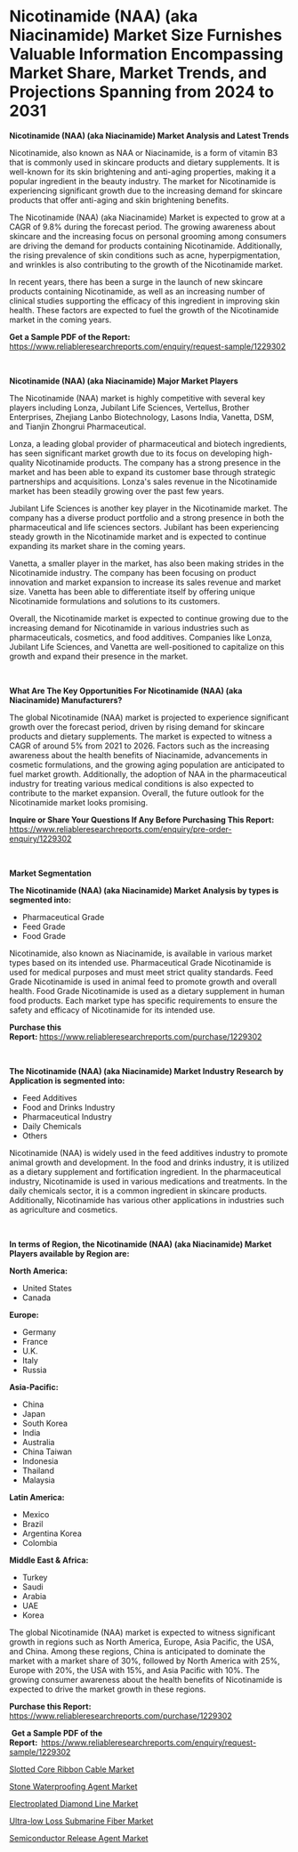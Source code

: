 <p><h1>Nicotinamide (NAA) (aka Niacinamide) Market Size Furnishes Valuable Information Encompassing Market Share, Market Trends, and Projections Spanning from 2024 to 2031</h1></p><p><strong>Nicotinamide (NAA) (aka Niacinamide) Market Analysis and Latest Trends</strong></p>
<p><p>Nicotinamide, also known as NAA or Niacinamide, is a form of vitamin B3 that is commonly used in skincare products and dietary supplements. It is well-known for its skin brightening and anti-aging properties, making it a popular ingredient in the beauty industry. The market for Nicotinamide is experiencing significant growth due to the increasing demand for skincare products that offer anti-aging and skin brightening benefits.</p><p>The Nicotinamide (NAA) (aka Niacinamide) Market is expected to grow at a CAGR of 9.8% during the forecast period. The growing awareness about skincare and the increasing focus on personal grooming among consumers are driving the demand for products containing Nicotinamide. Additionally, the rising prevalence of skin conditions such as acne, hyperpigmentation, and wrinkles is also contributing to the growth of the Nicotinamide market.</p><p>In recent years, there has been a surge in the launch of new skincare products containing Nicotinamide, as well as an increasing number of clinical studies supporting the efficacy of this ingredient in improving skin health. These factors are expected to fuel the growth of the Nicotinamide market in the coming years.</p></p>
<p><strong>Get a Sample PDF of the Report:&nbsp;</strong> <a href="https://www.reliableresearchreports.com/enquiry/request-sample/1229302">https://www.reliableresearchreports.com/enquiry/request-sample/1229302</a></p>
<p>&nbsp;</p>
<p><strong>Nicotinamide (NAA) (aka Niacinamide) Major Market Players</strong></p>
<p><p>The Nicotinamide (NAA) market is highly competitive with several key players including Lonza, Jubilant Life Sciences, Vertellus, Brother Enterprises, Zhejiang Lanbo Biotechnology, Lasons India, Vanetta, DSM, and Tianjin Zhongrui Pharmaceutical. </p><p>Lonza, a leading global provider of pharmaceutical and biotech ingredients, has seen significant market growth due to its focus on developing high-quality Nicotinamide products. The company has a strong presence in the market and has been able to expand its customer base through strategic partnerships and acquisitions. Lonza's sales revenue in the Nicotinamide market has been steadily growing over the past few years.</p><p>Jubilant Life Sciences is another key player in the Nicotinamide market. The company has a diverse product portfolio and a strong presence in both the pharmaceutical and life sciences sectors. Jubilant has been experiencing steady growth in the Nicotinamide market and is expected to continue expanding its market share in the coming years. </p><p>Vanetta, a smaller player in the market, has also been making strides in the Nicotinamide industry. The company has been focusing on product innovation and market expansion to increase its sales revenue and market size. Vanetta has been able to differentiate itself by offering unique Nicotinamide formulations and solutions to its customers.</p><p>Overall, the Nicotinamide market is expected to continue growing due to the increasing demand for Nicotinamide in various industries such as pharmaceuticals, cosmetics, and food additives. Companies like Lonza, Jubilant Life Sciences, and Vanetta are well-positioned to capitalize on this growth and expand their presence in the market.</p></p>
<p>&nbsp;</p>
<p><strong>What Are The Key Opportunities For Nicotinamide (NAA) (aka Niacinamide) Manufacturers?</strong></p>
<p><p>The global Nicotinamide (NAA) market is projected to experience significant growth over the forecast period, driven by rising demand for skincare products and dietary supplements. The market is expected to witness a CAGR of around 5% from 2021 to 2026. Factors such as the increasing awareness about the health benefits of Niacinamide, advancements in cosmetic formulations, and the growing aging population are anticipated to fuel market growth. Additionally, the adoption of NAA in the pharmaceutical industry for treating various medical conditions is also expected to contribute to the market expansion. Overall, the future outlook for the Nicotinamide market looks promising.</p></p>
<p><strong>Inquire or Share Your Questions If Any Before Purchasing This Report:</strong> <a href="https://www.reliableresearchreports.com/enquiry/pre-order-enquiry/1229302">https://www.reliableresearchreports.com/enquiry/pre-order-enquiry/1229302</a></p>
<p>&nbsp;</p>
<p><strong>Market Segmentation</strong></p>
<p><strong>The Nicotinamide (NAA) (aka Niacinamide) Market Analysis by types is segmented into:</strong></p>
<p><ul><li>Pharmaceutical Grade</li><li>Feed Grade</li><li>Food Grade</li></ul></p>
<p><p>Nicotinamide, also known as Niacinamide, is available in various market types based on its intended use. Pharmaceutical Grade Nicotinamide is used for medical purposes and must meet strict quality standards. Feed Grade Nicotinamide is used in animal feed to promote growth and overall health. Food Grade Nicotinamide is used as a dietary supplement in human food products. Each market type has specific requirements to ensure the safety and efficacy of Nicotinamide for its intended use.</p></p>
<p><strong>Purchase this Report:&nbsp;</strong><a href="https://www.reliableresearchreports.com/purchase/1229302">https://www.reliableresearchreports.com/purchase/1229302</a></p>
<p>&nbsp;</p>
<p><strong>The Nicotinamide (NAA) (aka Niacinamide) Market Industry Research by Application is segmented into:</strong></p>
<p><ul><li>Feed Additives</li><li>Food and Drinks Industry</li><li>Pharmaceutical Industry</li><li>Daily Chemicals</li><li>Others</li></ul></p>
<p><p>Nicotinamide (NAA) is widely used in the feed additives industry to promote animal growth and development. In the food and drinks industry, it is utilized as a dietary supplement and fortification ingredient. In the pharmaceutical industry, Nicotinamide is used in various medications and treatments. In the daily chemicals sector, it is a common ingredient in skincare products. Additionally, Nicotinamide has various other applications in industries such as agriculture and cosmetics.</p></p>
<p>&nbsp;</p>
<p><strong>In terms of Region, the Nicotinamide (NAA) (aka Niacinamide) Market Players available by Region are:</strong></p>
<p>
    <p> <strong> North America: </strong>
        <ul>
            <li>United States</li>
            <li>Canada</li>
        </ul>
        </p> 
    <p> <strong> Europe: </strong>
        <ul>
            <li>Germany</li>
            <li>France</li>
            <li>U.K.</li>
            <li>Italy</li>
            <li>Russia</li>
        </ul>
        </p> 
    <p> <strong> Asia-Pacific: </strong>
        <ul>
            <li>China</li>
            <li>Japan</li>
            <li>South Korea</li>
            <li>India</li>
            <li>Australia</li>
            <li>China Taiwan</li>
            <li>Indonesia</li>
            <li>Thailand</li>
            <li>Malaysia</li>
        </ul>
        </p> 
    <p> <strong> Latin America: </strong>
        <ul>
            <li>Mexico</li>
            <li>Brazil</li>
            <li>Argentina Korea</li>
            <li>Colombia</li>
        </ul>
        </p> 
    <p> <strong> Middle East & Africa: </strong>
        <ul>
            <li>Turkey</li>
            <li>Saudi</li>
            <li>Arabia</li>
            <li>UAE</li>
            <li>Korea</li>
        </ul>
    </p>
    </p>
<p><p>The global Nicotinamide (NAA) market is expected to witness significant growth in regions such as North America, Europe, Asia Pacific, the USA, and China. Among these regions, China is anticipated to dominate the market with a market share of 30%, followed by North America with 25%, Europe with 20%, the USA with 15%, and Asia Pacific with 10%. The growing consumer awareness about the health benefits of Nicotinamide is expected to drive the market growth in these regions.</p></p>
<p><strong>Purchase this Report: </strong><a href="https://www.reliableresearchreports.com/purchase/1229302">https://www.reliableresearchreports.com/purchase/1229302</a></p>
<p>&nbsp;<strong>Get a Sample PDF of the Report:&nbsp;&nbsp;</strong><a href="https://www.reliableresearchreports.com/enquiry/request-sample/1229302">https://www.reliableresearchreports.com/enquiry/request-sample/1229302</a></p>
<p><strong></strong></p>
<p><p><a href="https://medium.com/@soledadroob625/slotted-core-ribbon-cable-market-analysis-its-cagr-market-segmentation-and-global-industry-7db0f91dc391">Slotted Core Ribbon Cable Market</a></p><p><a href="https://medium.com/@elzaziemann1943/stone-waterproofing-agent-market-outlook-industry-overview-and-forecast-2024-to-2031-72905a167762">Stone Waterproofing Agent Market</a></p><p><a href="https://medium.com/@elzaziemann1943/electroplated-diamond-line-market-comprehensive-assessment-by-type-application-and-geography-92b9a6eb3d9f">Electroplated Diamond Line Market</a></p><p><a href="https://medium.com/@soledadroob625/ultra-low-loss-submarine-fiber-market-analysis-and-sze-forecasted-for-period-from-2024-to-2031-93c2fd218eb0">Ultra-low Loss Submarine Fiber Market</a></p><p><a href="https://medium.com/@vallieemard78/semiconductor-release-agent-market-report-reveals-the-latest-trends-and-growth-opportunities-of-8ebb5eef64bb">Semiconductor Release Agent Market</a></p></p>